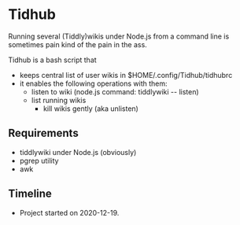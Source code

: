 # Tidhub

Running several (Tiddly)wikis under Node.js from a command line is sometimes pain kind of the pain in the ass.

Tidhub is a bash script that

* keeps central list of user wikis in $HOME/.config/Tidhub/tidhubrc
* it enables the following operations with them:
	* listen to wiki (node.js command: tiddlywiki -- listen)
  * list running wikis
	* kill wikis gently (aka unlisten)

## Requirements

* tiddlywiki under Node.js (obviously)
* pgrep utility
* awk

## Timeline

* Project started on 2020-12-19.
